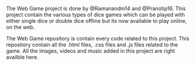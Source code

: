The Web Game project is done by @Ramanandm14 and @Pranotip16. This project contain the various types of dice games which can be played with either single dice or double dice offline but its now available to play online, on the web.

The Web Game repository is contain every code related to this project. This repository contain all the .html files, .css files and .js files related to the game. All the images, videos and music added in this project are right availble here.
